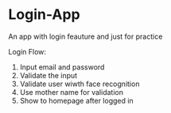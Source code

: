 # Login-App

An app with login feauture and just for practice

Login Flow:
1. Input email and password
2. Validate the input
3. Validate user wiwth face recognition
4. Use mother name for validation
5. Show to homepage after logged in

